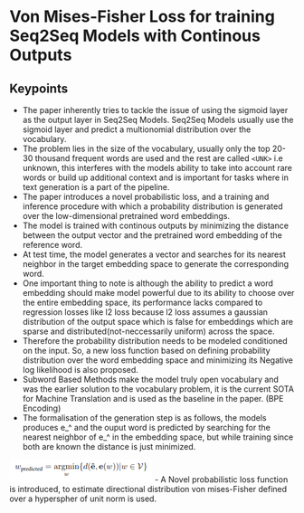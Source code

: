 # Von Mises-Fisher Loss for training Seq2Seq Models with Continous Outputs
## Keypoints
- The paper inherently tries to tackle the issue of using the sigmoid layer as the output layer in Seq2Seq Models. Seq2Seq Models usually use the sigmoid layer and predict a multionomial distribution over the vocabulary.
- The problem lies in the size of the vocabulary, usually only the top 20-30 thousand frequent words are used and the rest are called `<UNK>` i.e unknown, this interferes with the models ability to take into account rare words or build up additional context and is important for tasks where in text generation is a part of the pipeline.
- The paper introduces a novel probabilistic loss, and a training and inference procedure with which a probability distribution is generated over the low-dimensional pretrained word embeddings.
- The model is trained with continous outputs by minimizing the distance between the output vector and the pretrained word embedding of the reference word.
- At test time, the model generates a vector and searches for its nearest neighbor in the target embedding space to generate the corresponding word.
- One important thing to note is although the ability to predict a word embedding should make model powerful due to its ability to choose over the entire embedding space, its performance lacks compared to regression losses like l2 loss because l2 loss assumes a gaussian distribution of the output space which is false for embeddings which are sparse and distributed(not-neccessarily uniform) across the space.
- Therefore the probability distribution needs to be modeled conditioned on the input. So, a new loss function based on defining probability distribution over the word embedding space and minimizing its Negative log likelihood is also proposed.
- Subword Based Methods make the model truly open vocabulary and was the earlier solution to the vocabulary problem, it is the current SOTA for Machine Translation and is used as the baseline in the paper. (BPE Encoding)
- The formalisation of the generation step is as follows, the models produces e_^ and the ouput word is predicted by searching for the nearest neighbor of e_^ in the embedding space, but while training since both are known the distance is just minimized.
<img src='../Images/VMFL.png'>
- A Novel probabilistic loss function is introduced, to estimate directional distribution von mises-Fisher defined over a hyperspher of unit norm is used.
